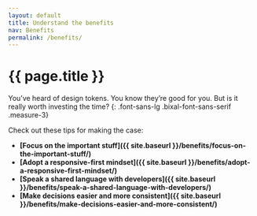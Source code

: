 ```yaml
---
layout: default
title: Understand the benefits
nav: Benefits
permalink: /benefits/
---
```

# {{ page.title }}

You’ve heard of design tokens. You know they’re good for you. But is it really worth investing the time?
{: .font-sans-lg .bixal-font-sans-serif .measure-3}

Check out these tips for making the case:

- **[Focus on the important stuff]({{ site.baseurl }}/benefits/focus-on-the-important-stuff/)**
- **[Adopt a responsive-first mindset]({{ site.baseurl }}/benefits/adopt-a-responsive-first-mindset/)**
- **[Speak a shared language with developers]({{ site.baseurl }}/benefits/speak-a-shared-language-with-developers/)**
- **[Make decisions easier and more consistent]({{ site.baseurl }}/benefits/make-decisions-easier-and-more-consistent/)**